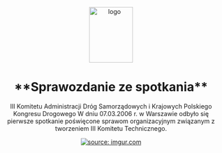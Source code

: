  <img src="https://i.imgur.com/aIblsre.png" alt="logo" style="width:100px;height:128px;"></a>
 
<html>
<head>
<style>
h1 {text-align: center;}
p {text-align: center;}
div {text-align: center;}
</style>
</head>
<body>

<h1>**Sprawozdanie ze spotkania**</h1>

III Komitetu Administracji Dróg Samorządowych i Krajowych Polskiego Kongresu Drogowego
W dniu 07.03.2006 r. w Warszawie odbyło się pierwsze spotkanie poświęcone sprawom organizacyjnym związanym z tworzeniem III Komitetu Technicznego.

<a href="https://imgur.com/I9dOlit"> <img src="https://i.imgur.com/I9dOlit.png" alt="source: imgur.com"></a>
